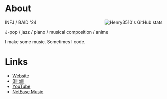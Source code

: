 # About

<a href="#"><img align="right" alt="Henry3510's GitHub stats" src="https://github-readme-stats.vercel.app/api?username=henry3510&count_private=true&show_icons=true&theme=tokyonight&include_all_commits=true"></img></a>

INFJ / BAID '24

J-pop / jazz / piano / musical composition / anime

I make some music. Sometimes I code.

# Links

- [Website](https://henry3510.com/)
- [Bilibili](https://space.bilibili.com/226288130)
- [YouTube](https://www.youtube.com/channel/UCyK0edeGCdywIPtiIElxp5g)
- [NetEase Music](https://music.163.com/#/artist?id=48345385)

